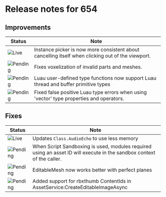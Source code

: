 # Release notes for 654

## Improvements

| Status | Note |
|--------|------|
| ![Live](https://img.shields.io/badge/Live-009E57?style=flat)  | Instance picker is now more consistent about cancelling itself when clicking out of the viewport. |
| ![Pending](https://img.shields.io/badge/Pending-DEA517?style=flat)  | Fixes voxelization of invalid parts and meshes. |
| ![Pending](https://img.shields.io/badge/Pending-DEA517?style=flat)  | Luau user-defined type functions now support Luau thread and buffer primitive types |
| ![Pending](https://img.shields.io/badge/Pending-DEA517?style=flat)  | Fixed false positive Luau type errors when using 'vector' type properties and operators. |
## Fixes

| Status | Note |
|--------|------|
| ![Live](https://img.shields.io/badge/Live-009E57?style=flat)  | Updates <code>Class.AudioEcho</code> to use less memory |
| ![Pending](https://img.shields.io/badge/Pending-DEA517?style=flat)  | When Script Sandboxing is used, modules required using an asset ID will execute in the sandbox context of the caller. |
| ![Pending](https://img.shields.io/badge/Pending-DEA517?style=flat)  | EditableMesh now works better with perfect planes |
| ![Pending](https://img.shields.io/badge/Pending-DEA517?style=flat)  | Added support for rbxthumb ContentIds in AssetService:CreateEditableImageAsync |
